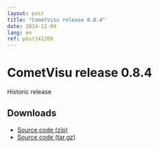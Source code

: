 ```yaml
---
layout: post
title: "CometVisu release 0.8.4"
date: 2014-12-09
lang: en
ref: post141209
---
```


CometVisu release 0.8.4
=======================

Historic release

Downloads
---------

* [Source code (zip)](https://github.com/CometVisu/CometVisu/archive/v0.8.4.zip)
* [Source code (tar.gz)](https://github.com/CometVisu/CometVisu/archive/v0.8.4.tar.gz)
